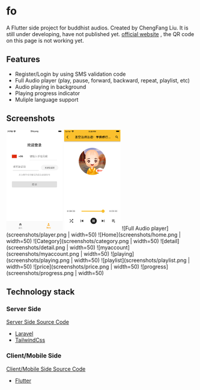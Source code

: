 # fo

A Flutter side project for buddhist audios. Created by ChengFang Liu.
It is still under developing, have not published yet.
[official website](https://app.nowbaby.com) , the QR code on this page is not working yet.

## Features

- Register/Login by using SMS validation code
- Full Audio player (play, pause, forward, backward, repeat, playlist, etc)
- Audio playing in background
- Playing progress indicator
- Muliple language support

## Screenshots

<img src="screenshots/register.png" width="150" >
<img src="screenshots/player.png" width="150" >
![Full Audio player](screenshots/player.png | width=50)
![Home](screenshots/home.png | width=50)
![Category](screenshots/category.png | width=50)
![detail](screenshots/detail.png | width=50)
![myaccount](screenshots/myaccount.png | width=50)
![playing](screenshots/playing.png | width=50)
![playlist](screenshots/playlist.png | width=50)
![price](screenshots/price.png | width=50)
![progress](screenshots/progress.png | width=50)

## Technology stack

### Server Side

[Server Side Source Code](https://github.com/liucf/fo_server)

- [Laravel](https://laravel.com)
- [TailwindCss](https://tailwindcss.com)

### Client/Mobile Side

[Client/Mobile Side Source Code](https://github.com/liucf/fo_client_fultter)

- [Flutter](https://flutter.dev)
